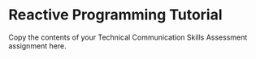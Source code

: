 # Reactive Programming Tutorial

Copy the contents of your Technical Communication Skills Assessment assignment here.
